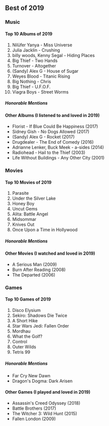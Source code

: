 ## Best of 2019
### Music
#### Top 10 Albums of 2019
1. Nilüfer Yanya - Miss Universe
2. Julia Jacklin - Crushing
3. billy woods, Kenny Segal - Hiding Places
4. Big Thief - Two Hands
5. Turnover - Altogether
6. (Sandy) Alex G - House of Sugar
7. Weyes Blood - Titanic Rising
8. Big Nothing - Chris
9. Big Thief - U.F.O.F.
10. Viagra Boys - Street Worms

##### Honorable Mentions


#### Other Albums (I listened to and loved in 2019)
* Florist - If Blue Could Be Happiness (2017)
* Sidney Gish - No Dogs Allowed (2017)
* (Sandy) Alex G - Rocket (2017)
* Drugdealer - The End of Comedy (2016)
* Adrianne Lenker, Buck Meek - a-sides (2014)
* Radiohead - Hail to the Thief (2003)
* Life Without Buildings - Any Other City (2001)

### Movies
#### Top 10 Movies of 2019
1. Parasite
2. Under the Silver Lake
3. Honey Boy
4. Uncut Gems
5. Alita: Battle Angel
6. Midsommar
7. Knives Out
8. Once Upon a Time in Hollywood

##### Honorable Mentions


#### Other Movies (I watched and loved in 2019)
* A Serious Man (2009)
* Burn After Reading (2008)
* The Departed (2006)

### Games
#### Top 10 Games of 2019
1. Disco Elysium
2. Sekiro: Shadows Die Twice
3. A Short Hike
4. Star Wars Jedi: Fallen Order
5. Mordhau
6. What the Golf?
7. Control
8. Outer Wilds
9. Tetris 99

##### Honorable Mentions
* Far Cry New Dawn
* Dragon's Dogma: Dark Arisen

#### Other Games (I played and loved in 2019)
* Assassin's Creed Odyssey (2018)
* Battle Brothers (2017)
* The Witcher 3: Wild Hunt (2015)
* Fallen London (2009)
